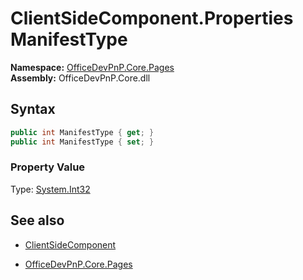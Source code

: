 # ClientSideComponent.Properties ManifestType
**Namespace:** [OfficeDevPnP.Core.Pages](OfficeDevPnP.Core.Pages.md)  
**Assembly:** OfficeDevPnP.Core.dll  
## Syntax
```C#
public int ManifestType { get; }
public int ManifestType { set; }
```

### Property Value
Type: [System.Int32](System.Int32.md) 

## See also
- [ClientSideComponent](ClientSideComponent.md) 

- [OfficeDevPnP.Core.Pages](OfficeDevPnP.Core.Pages.md)
